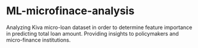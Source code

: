# ML-microfinace-analysis
Analyzing Kiva micro-loan dataset in order to determine feature importance in predicting total loan amount. Providing insights to policymakers and micro-finance institutions.
